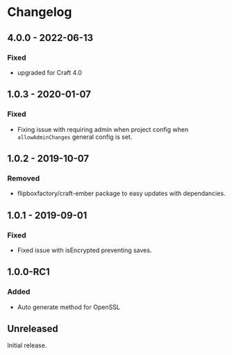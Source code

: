 Changelog
=========
## 4.0.0 - 2022-06-13
### Fixed
- upgraded for Craft 4.0

## 1.0.3 - 2020-01-07
### Fixed
- Fixing issue with requiring admin when project config when `allowAdminChanges` general config is set.

## 1.0.2 - 2019-10-07
### Removed
- flipboxfactory/craft-ember package to easy updates with dependancies.

## 1.0.1 - 2019-09-01
### Fixed
- Fixed issue with isEncrypted preventing saves.

## 1.0.0-RC1
### Added
- Auto generate method for OpenSSL

## Unreleased
Initial release.
